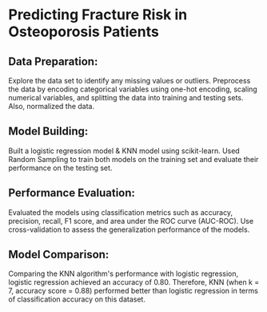 # Predicting Fracture Risk in Osteoporosis Patients

## Data Preparation:
Explore the data set to identify any missing values or outliers.
Preprocess the data by encoding categorical variables using one-hot encoding, scaling numerical variables, and splitting the data into training and testing sets. Also, normalized the data.

## Model Building:
Built a logistic regression model & KNN model using scikit-learn.
Used Random Sampling to train both models on the training set and evaluate their performance on the testing set.

## Performance Evaluation:
Evaluated the models using classification metrics such as accuracy, precision, recall, F1 score, and area under the ROC curve (AUC-ROC).
Use cross-validation to assess the generalization performance of the models.

## Model Comparison:
Comparing the KNN algorithm's performance with logistic regression,  logistic regression achieved an accuracy of 0.80. Therefore, KNN (when k = 7, accuracy score = 0.88) performed better than logistic regression in terms of classification accuracy on this dataset.
